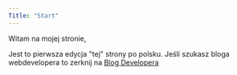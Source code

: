 ```yaml
---
Title: "Start"
---
```

Witam na mojej stronie,

Jest to pierwsza edycja "tej" strony po polsku. Jeśli szukasz bloga webdevelopera to zerknij na [Blog Developera](https://www.gex.pl)